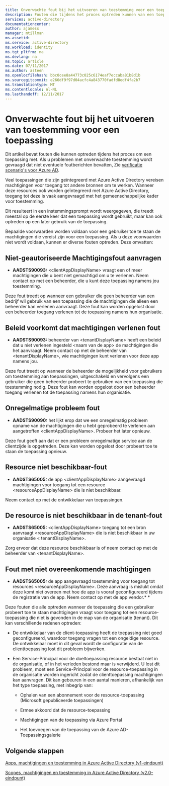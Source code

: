 ```yaml
---
title: Onverwachte fout bij het uitvoeren van toestemming voor een toepassing | Microsoft Docs
description: Fouten die tijdens het proces optreden kunnen van een toepassing en wat u kunt doen over ze ermee akkoord dat wordt beschreven
services: active-directory
documentationcenter: 
author: ajamess
manager: mtillman
ms.assetid: 
ms.service: active-directory
ms.workload: identity
ms.tgt_pltfrm: na
ms.devlang: na
ms.topic: article
ms.date: 07/11/2017
ms.author: asteen
ms.openlocfilehash: bbc0cee8a44773c025c6174eaf7eccaba81b8d1b
ms.sourcegitcommit: e266df9f97d04acfc4a843770fadfd8edf4fa2b7
ms.translationtype: MT
ms.contentlocale: nl-NL
ms.lasthandoff: 12/11/2017
---
```

# <a name="unexpected-error-when-performing-consent-to-an-application"></a>Onverwachte fout bij het uitvoeren van toestemming voor een toepassing

Dit artikel bevat fouten die kunnen optreden tijdens het proces om een toepassing met. Als u problemen met onverwachte toestemming wordt gevraagd dat niet eventuele foutberichten bevatten, Zie [verificatie scenario's voor Azure AD](https://docs.microsoft.com/azure/active-directory/develop/active-directory-authentication-scenarios).

Veel toepassingen die zijn geïntegreerd met Azure Active Directory vereisen machtigingen voor toegang tot andere bronnen om te werken. Wanneer deze resources ook worden geïntegreerd met Azure Active Directory, toegang tot deze is vaak aangevraagd met het gemeenschappelijke kader voor toestemming. 

Dit resulteert in een instemmingsprompt wordt weergegeven, die treedt meestal op de eerste keer dat een toepassing wordt gebruikt, maar kan ook optreden op een later gebruik van de toepassing.

Bepaalde voorwaarden worden voldaan voor een gebruiker toe te staan de machtigingen die vereist zijn voor een toepassing. Als u deze voorwaarden niet wordt voldaan, kunnen er diverse fouten optreden. Deze omvatten:

## <a name="requesting-not-authorized-permissions-error"></a>Niet-geautoriseerde Machtigingsfout aanvragen
* **AADSTS90093:** &lt;clientAppDisplayName&gt; vraagt een of meer machtigingen die u bent niet gemachtigd om u te verlenen. Neem contact op met een beheerder, die u kunt deze toepassing namens jou toestemming.

Deze fout treedt op wanneer een gebruiker die geen beheerder van een bedrijf wil gebruik van een toepassing die de machtigingen die alleen een beheerder kan verlenen aanvraagt. Deze fout kan worden opgelost door een beheerder toegang verlenen tot de toepassing namens hun organisatie.

## <a name="policy-prevents-granting-permissions-error"></a>Beleid voorkomt dat machtigingen verlenen fout
* **AADSTS90093:** beheerder van &lt;tenantDisplayName&gt; heeft een beleid dat u niet verlenen ingesteld &lt;naam van de app&gt; de machtigingen die het aanvraagt. Neem contact op met de beheerder van &lt;tenantDisplayName&gt;, wie machtigingen kunt verlenen voor deze app namens jou.

Deze fout treedt op wanneer de beheerder de mogelijkheid voor gebruikers om toestemming aan toepassingen, uitgeschakeld en vervolgens een gebruiker die geen beheerder probeert te gebruiken van een toepassing die toestemming nodig. Deze fout kan worden opgelost door een beheerder toegang verlenen tot de toepassing namens hun organisatie.

## <a name="intermittent-problem-error"></a>Onregelmatige probleem fout
* **AADSTS90090:** het lijkt erop dat we een onregelmatig probleem opname van de machtigingen die u hebt geprobeerd te verlenen aan aangetroffen &lt;clientAppDisplayName&gt;. Probeer het later opnieuw.

Deze fout geeft aan dat er een probleem onregelmatige service aan de clientzijde is opgetreden. Deze kan worden opgelost door probeert toe te staan de toepassing opnieuw.

## <a name="resource-not-available-error"></a>Resource niet beschikbaar-fout
* **AADSTS65005:** de app &lt;clientAppDisplayName&gt; aangevraagd machtigingen voor toegang tot een resource &lt;resourceAppDisplayName&gt; die is niet beschikbaar. 

Neem contact op met de ontwikkelaar van toepassingen.

##  <a name="resource-not-available-in-tenant-error"></a>De resource is niet beschikbaar in de tenant-fout
* **AADSTS65005:** &lt;clientAppDisplayName&gt; toegang tot een bron aanvraagt &lt;resourceAppDisplayName&gt; die is niet beschikbaar in uw organisatie &lt; tenantDisplayName&gt;. 

Zorg ervoor dat deze resource beschikbaar is of neem contact op met de beheerder van &lt;tenantDisplayName&gt;.

## <a name="permissions-mismatch-error"></a>Fout met niet overeenkomende machtigingen
* **AADSTS65005:** de app aangevraagd toestemming voor toegang tot resources &lt;resourceAppDisplayName&gt;. Deze aanvraag is mislukt omdat deze komt niet overeen met hoe de app is vooraf geconfigureerd tijdens de registratie van de app. Neem contact op met de app vendor.* *

Deze fouten die alle optreden wanneer de toepassing die een gebruiker probeert toe te staan machtigingen vraagt voor toegang tot een resource-toepassing die niet is gevonden in de map van de organisatie (tenant). Dit kan verschillende redenen optreden:

-   De ontwikkelaar van de client-toepassing heeft de toepassing niet goed geconfigureerd, waardoor toegang vragen tot een ongeldige resource. De ontwikkelaar moet in dit geval wordt de configuratie van de clienttoepassing lost dit probleem bijwerken.

-   Een Service-Principal voor de doeltoepassing resource bestaat niet in de organisatie, of in het verleden bestond maar is verwijderd. U lost dit probleem, moet een Service-Principal voor de resource-toepassing in de organisatie worden ingericht zodat de clienttoepassing machtigingen kan aanvragen. Dit kan gebeuren in een aantal manieren, afhankelijk van het type toepassing, met inbegrip van:

    -   Ophalen van een abonnement voor de resource-toepassing (Microsoft gepubliceerde toepassingen)

    -   Ermee akkoord dat de resource-toepassing

    -   Machtigingen van de toepassing via Azure Portal

    -   Het toevoegen van de toepassing van de Azure AD-Toepassingsgalerie

## <a name="next-steps"></a>Volgende stappen 

[Apps, machtigingen en toestemming in Azure Active Directory (v1-eindpunt)](https://docs.microsoft.com/azure/active-directory/active-directory-apps-permissions-consent)<br>

[Scopes, machtigingen en toestemming in Azure Active Directory (v2.0-eindpunt)](https://docs.microsoft.com/azure/active-directory/develop/active-directory-v2-scopes)


